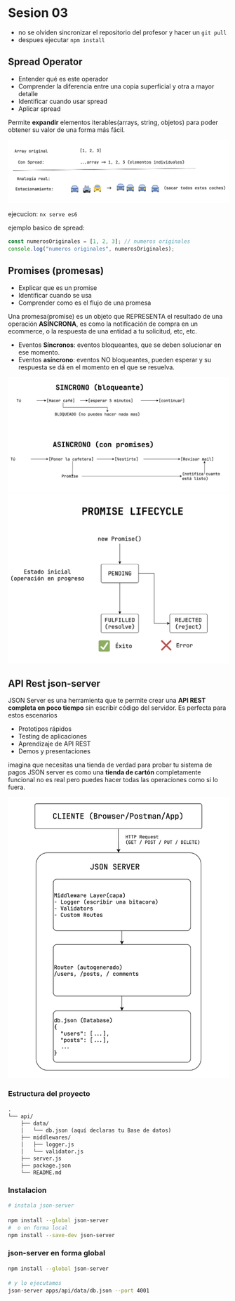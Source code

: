 # Sesion 03

- no se olviden sincronizar el repositorio del profesor y hacer un `git pull`
- despues ejecutar `npm install`

## Spread Operator

- Entender qué es este operador
- Comprender la diferencia entre una copia superficial y otra a mayor detalle
- Identificar cuando usar spread
- Aplicar spread

Permite **expandir** elementos iterables(arrays, string, objetos) para poder obtener su valor de una forma más fácil.

![alt text](image.png)

ejecucion:  `nx serve es6`

ejemplo basico de spread:

```js
const numerosOriginales = [1, 2, 3]; // numeros originales
console.log("numeros originales", numerosOriginales);
```

## Promises (promesas)

- Explicar que es un promise
- Identificar cuando se usa
- Comprender como es el flujo de una promesa

Una promesa(promise) es un objeto que REPRESENTA el resultado de una operación **ASÍNCRONA**, es como la notificación de compra en un ecommerce, o la respuesta de una entidad a tu solicitud, etc, etc.

- Eventos **Síncronos**: eventos bloqueantes, que se deben solucionar en ese momento.
- Eventos **asíncrono**: eventos NO bloqueantes, pueden esperar y su respuesta se dá en el momento en el que se resuelva.

![alt text](image-1.png)
![alt text](image-3.png)

## API Rest json-server

JSON Server es una herramienta que te permite crear una **API REST completa en poco tiempo** sin escribir código del servidor. Es perfecta para estos escenarios

- Prototipos rápidos
- Testing de aplicaciones
- Aprendizaje de API REST
- Demos y presentaciones

 imagina que necesitas una tienda de verdad para probar tu sistema de pagos JSON server es como una **tienda de cartón** completamente funcional no es real pero puedes hacer todas las operaciones como si lo fuera.

![alt text](image-4.png)

### Estructura del proyecto

```plain
.
└── api/
    ├── data/
    │   └── db.json (aquí declaras tu Base de datos)
    ├── middlewares/
    │   ├── logger.js
    │   └── validator.js
    ├── server.js
    ├── package.json
    └── README.md
```

### Instalacion

```bash
# instala json-server

npm install --global json-server
#  o en forma local
npm install --save-dev json-server
```

### json-server en forma global

```bash
npm install --global json-server

# y lo ejecutamos
json-server apps/api/data/db.json --port 4001 
```

